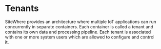 Tenants
=======
SiteWhere provides an architecture where multiple IoT applications can run
concurrently in separate containers. Each container is called a tenant and
contains its own data and processing pipeline. Each tenant is associated 
with one or more system users which are allowed to configure and control 
it.